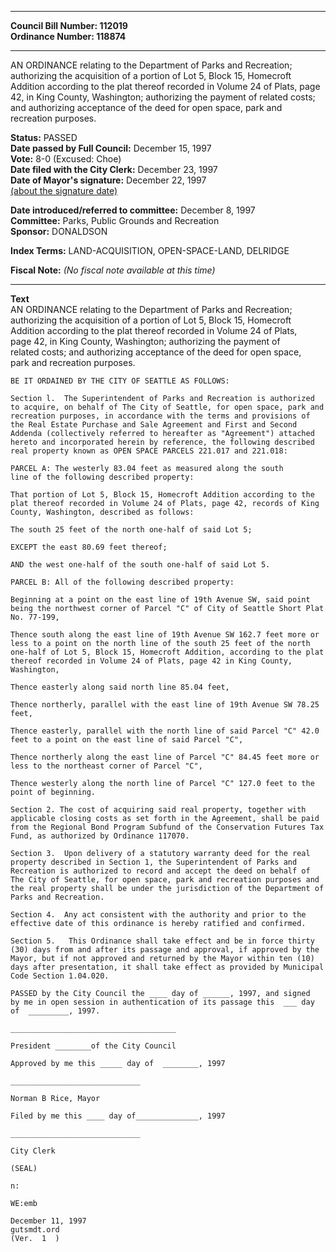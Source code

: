 * * * * *  
  
**Council Bill Number: [](#h0)[](#h2)112019**   
**Ordinance Number: 118874**  
  
* * * * *  
  
AN ORDINANCE relating to the Department of Parks and Recreation; authorizing the acquisition of a portion of Lot 5, Block 15, Homecroft Addition according to the plat thereof recorded in Volume 24 of Plats, page 42, in King County, Washington; authorizing the payment of related costs; and authorizing acceptance of the deed for open space, park and recreation purposes.  
  
**Status:** PASSED   
**Date passed by Full Council:** December 15, 1997   
**Vote:** 8-0 (Excused: Choe)   
**Date filed with the City Clerk:** December 23, 1997   
**Date of Mayor's signature:** December 22, 1997   
[(about the signature date)](/~public/approvaldate.htm)   
  
  
**Date introduced/referred to committee:** December 8, 1997   
**Committee:** Parks, Public Grounds and Recreation   
**Sponsor:** DONALDSON   
  
**Index Terms:** LAND-ACQUISITION, OPEN-SPACE-LAND, DELRIDGE  
  
**Fiscal Note:** *(No fiscal note available at this time)*  
  
* * * * *  
  
**Text**  
    AN ORDINANCE relating to the Department of Parks and Recreation;  
    authorizing the acquisition of a portion of Lot 5, Block 15, Homecroft  
    Addition according to the plat thereof recorded in Volume 24 of Plats,  
    page 42, in King County, Washington; authorizing the payment of  
    related costs; and authorizing acceptance of the deed for open space,  
    park and recreation purposes.  
  
    BE IT ORDAINED BY THE CITY OF SEATTLE AS FOLLOWS:  
  
    Section l.  The Superintendent of Parks and Recreation is authorized  
    to acquire, on behalf of The City of Seattle, for open space, park and  
    recreation purposes, in accordance with the terms and provisions of  
    the Real Estate Purchase and Sale Agreement and First and Second  
    Addenda (collectively referred to hereafter as "Agreement") attached  
    hereto and incorporated herein by reference, the following described  
    real property known as OPEN SPACE PARCELS 221.017 and 221.018:  
  
    PARCEL A: The westerly 83.04 feet as measured along the south  
    line of the following described property:  
  
    That portion of Lot 5, Block 15, Homecroft Addition according to the  
    plat thereof recorded in Volume 24 of Plats, page 42, records of King  
    County, Washington, described as follows:  
  
    The south 25 feet of the north one-half of said Lot 5;  
  
    EXCEPT the east 80.69 feet thereof;  
  
    AND the west one-half of the south one-half of said Lot 5.  
  
    PARCEL B: All of the following described property:  
  
    Beginning at a point on the east line of 19th Avenue SW, said point  
    being the northwest corner of Parcel "C" of City of Seattle Short Plat  
    No. 77-199,  
  
    Thence south along the east line of 19th Avenue SW 162.7 feet more or  
    less to a point on the north line of the south 25 feet of the north  
    one-half of Lot 5, Block 15, Homecroft Addition, according to the plat  
    thereof recorded in Volume 24 of Plats, page 42 in King County,  
    Washington,  
  
    Thence easterly along said north line 85.04 feet,  
  
    Thence northerly, parallel with the east line of 19th Avenue SW 78.25  
    feet,  
  
    Thence easterly, parallel with the north line of said Parcel "C" 42.0  
    feet to a point on the east line of said Parcel "C",  
  
    Thence northerly along the east line of Parcel "C" 84.45 feet more or  
    less to the northeast corner of Parcel "C",  
  
    Thence westerly along the north line of Parcel "C" 127.0 feet to the  
    point of beginning.  
  
    Section 2. The cost of acquiring said real property, together with  
    applicable closing costs as set forth in the Agreement, shall be paid  
    from the Regional Bond Program Subfund of the Conservation Futures Tax  
    Fund, as authorized by Ordinance 117070.  
  
    Section 3.  Upon delivery of a statutory warranty deed for the real  
    property described in Section 1, the Superintendent of Parks and  
    Recreation is authorized to record and accept the deed on behalf of  
    The City of Seattle, for open space, park and recreation purposes and  
    the real property shall be under the jurisdiction of the Department of  
    Parks and Recreation.  
  
    Section 4.  Any act consistent with the authority and prior to the  
    effective date of this ordinance is hereby ratified and confirmed.  
  
    Section 5.   This Ordinance shall take effect and be in force thirty  
    (30) days from and after its passage and approval, if approved by the  
    Mayor, but if not approved and returned by the Mayor within ten (10)  
    days after presentation, it shall take effect as provided by Municipal  
    Code Section 1.04.020.  
  
    PASSED by the City Council the ____ day of ______, 1997, and signed  
    by me in open session in authentication of its passage this  ___ day  
    of  _________, 1997.  
  
    _____________________________________  
  
    President ________of the City Council  
  
    Approved by me this _____ day of  ________, 1997  
  
    _____________________________  
  
    Norman B Rice, Mayor  
  
    Filed by me this ____ day of______________, 1997  
  
    _____________________________  
  
    City Clerk  
  
    (SEAL)  
  
    n:  
  
    WE:emb  
  
    December 11, 1997  
    gutsmdt.ord  
    (Ver.  1  )  
